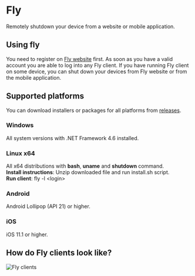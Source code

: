 # Fly
Remotely shutdown your device from a website or mobile application.

## Using fly
You need to register on [Fly website](https://fly.starekit.cz/) first. As soon as you have a valid account you are able to log into any Fly client. If you have running Fly client on some device, you can shut down your devices from Fly website or from the mobile application.

## Supported platforms
You can download installers or packages for all platforms from [releases](https://github.com/starek4/fly/releases/latest).

### Windows
All system versions with .NET Framework 4.6 installed.

### Linux x64
All x64 distributions with **bash**, **uname** and **shutdown** command.<br />
**Install instructions**: Unzip downloaded file and run install.sh script.<br />
**Run client**: fly -l \<login\>

### Android
Android Lollipop (API 21) or higher.

### iOS
iOS 11.1 or higher.

## How do Fly clients look like?
![Fly clients](https://starekit.cz/git/fly.jpg)
